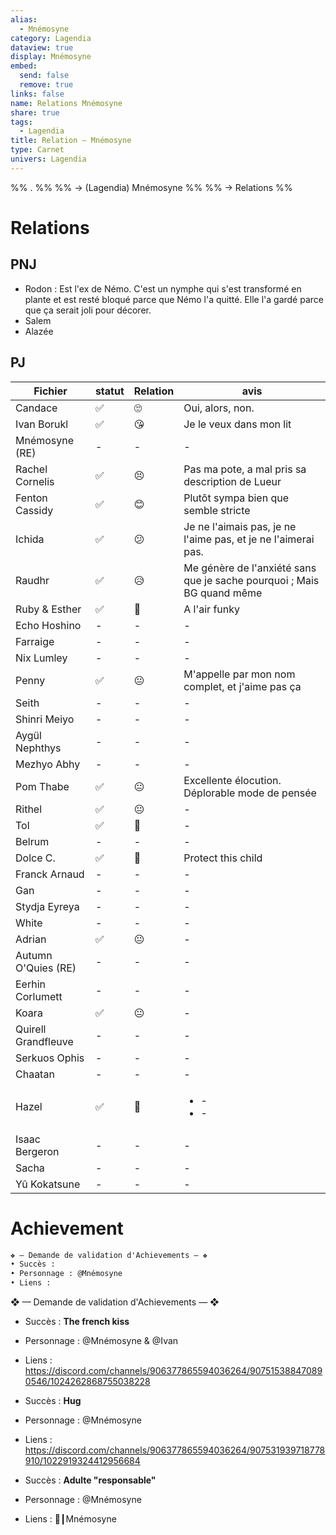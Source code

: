 ```yaml
---
alias:
  - Mnémosyne
category: Lagendia
dataview: true
display: Mnémosyne
embed:
  send: false
  remove: true
links: false
name: Relations Mnémosyne
share: true
tags:
  - Lagendia
title: Relation — Mnémosyne
type: Carnet
univers: Lagendia
---
```


%% . %%
%% → (Lagendia) Mnémosyne %%
%% → Relations %%



# Relations
## PNJ
- Rodon : Est l'ex de Némo. C'est un nymphe qui s'est transformé en plante et est resté bloqué parce que Némo l'a quitté. Elle l'a gardé parce que ça serait joli pour décorer.
- Salem
- Alazée

## PJ
| Fichier                                                                                 | statut | Relation | avis                                                                   |
| --------------------------------------------------------------------------------------- | ------ | -------- | ---------------------------------------------------------------------- |
| Candace                             | ✅      | 🙄       | Oui, alors, non.                                                       |
| Ivan Borukl                     | ✅      | 😘       | Je le veux dans mon lit                                                |
| Mnémosyne (RE)               | \-     | \-       | \-                                                                     |
| Rachel Cornelis             | ✅      | 😣       | Pas ma pote, a mal pris sa description de Lueur                        |
| Fenton Cassidy              | ✅      | 😊       | Plutôt sympa bien que semble stricte                                   |
| Ichida                              | ✅      | 😕       | Je ne l'aimais pas, je ne l'aime pas, et je ne l'aimerai pas.          |
| Raudhr                              | ✅      | 😥       | Me génère de l'anxiété sans que je sache pourquoi ; Mais BG quand même |
| Ruby & Esther                | ✅      | 🤔       | A l'air funky                                                          |
| Echo Hoshino             | \-     | \-       | \-                                                                     |
| Farraige                     | \-     | \-       | \-                                                                     |
| Nix Lumley                 | \-     | \-       | \-                                                                     |
| Penny                           | ✅      | 😐       | M'appelle par mon nom complet, et j'aime pas ça                        |
| Seith                           | \-     | \-       | \-                                                                     |
| Shinri Meiyo             | \-     | \-       | \-                                                                     |
| Aygül Nephthys         | \-     | \-       | \-                                                                     |
| Mezhyo Abhy               | \-     | \-       | \-                                                                     |
| Pom Thabe                   | ✅      | 😐       | Excellente élocution. Déplorable mode de pensée                        |
| Rithel                         | ✅      | 😐       | \-                                                                     |
| Tol                               | ✅      | 🥰       | \-                                                                     |
| Belrum                          | \-     | \-       | \-                                                                     |
| Dolce C.                      | ✅      | 🥰       | Protect this child                                                     |
| Franck Arnaud            | \-     | \-       | \-                                                                     |
| Gan                                | \-     | \-       | \-                                                                     |
| Stydja Eyreya            | \-     | \-       | \-                                                                     |
| White                            | \-     | \-       | \-                                                                     |
| Adrian                           | ✅      | 😐       | \-                                                                     |
| Autumn O'Quies (RE) | \-     | \-       | \-                                                                     |
| Eerhin Corlumett       | \-     | \-       | \-                                                                     |
| Koara                             | ✅      | 😐       | \-                                                                     |
| Quirell Grandfleuve | \-     | \-       | \-                                                                     |
| Serkuos Ophis             | \-     | \-       | \-                                                                     |
| Chaatan                        | \-     | \-       | \-                                                                     |
| Hazel                            | ✅      | 🥰       | <ul><li>\-</li><li>\-</li></ul>                                        |
| Isaac Bergeron          | \-     | \-       | \-                                                                     |
| Sacha                            | \-     | \-       | \-                                                                     |
| Yû Kokatsune              | \-     | \-       | \-                                                                     |

# Achievement
```md
❖ — Demande de validation d'Achievements — ❖
• Succès :
• Personnage : @Mnémosyne
• Liens : 
```

❖ — Demande de validation d'Achievements — ❖
- Succès : **The french kiss**
- Personnage : @Mnémosyne & @Ivan
- Liens : https://discord.com/channels/906377865594036264/907515388470890546/1024262868755038228

- Succès : **Hug**
- Personnage : @Mnémosyne
- Liens : https://discord.com/channels/906377865594036264/907531939718778910/1022919324412956684

- Succès : **Adulte "responsable"**
- Personnage : @Mnémosyne
- Liens : 🧼┃Mnémosyne


